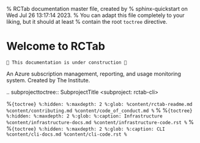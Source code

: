 % RCTab documentation master file, created by
% sphinx-quickstart on Wed Jul 26 13:17:14 2023.
% You can adapt this file completely to your liking, but it should at least
% contain the root `toctree` directive.

# Welcome to RCTab

```{warning}
🚧 This documentation is under construction 🚧
```

An Azure subscription management, reporting, and usage monitoring system. Created by The Institute.

.. subprojecttoctree::
    SubprojectTitle <subproject: rctab-cli>


%```{toctree}
%:hidden:
%:maxdepth: 2
%:glob:
%content/rctab-readme.md
%content/contributing.md
%content/code_of_conduct.md
%```
%
%```{toctree}
%:hidden:
%:maxdepth: 2
%:glob:
%:caption: Infrastructure
%content/infrastructure-docs.md
%content/infrastructure-code.rst
%```
%
%```{toctree}
%:hidden:
%:maxdepth: 2
%:glob:
%:caption: CLI
%content/cli-docs.md
%content/cli-code.rst
%```
